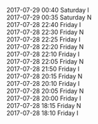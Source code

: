 2017-07-29 00:40 Saturday  I  
2017-07-29 00:35 Saturday  N  
2017-07-28 22:40 Friday  I  
2017-07-28 22:30 Friday  N  
2017-07-28 22:25 Friday  I  
2017-07-28 22:20 Friday  N  
2017-07-28 22:10 Friday  I  
2017-07-28 22:05 Friday  N  
2017-07-28 21:50 Friday  I  
2017-07-28 20:15 Friday  N  
2017-07-28 20:10 Friday  I  
2017-07-28 20:05 Friday  N  
2017-07-28 20:00 Friday  I  
2017-07-28 18:15 Friday  N  
2017-07-28 18:10 Friday  I  
